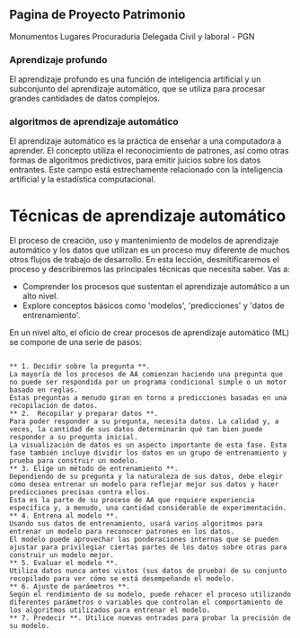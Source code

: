 ## Pagina de Proyecto Patrimonio

Monumentos
Lugares
Procuraduria Delegada Civil y laboral - PGN


### Aprendizaje profundo

El aprendizaje profundo es una función de inteligencia artificial y un subconjunto del aprendizaje automático, que se utiliza para procesar grandes cantidades de datos complejos.

### algoritmos de aprendizaje automático

El aprendizaje automático es la práctica de enseñar a una computadora a aprender. El concepto utiliza el reconocimiento de patrones, así como otras formas de algoritmos predictivos, para emitir juicios sobre los datos entrantes. Este campo está estrechamente relacionado con la inteligencia artificial y la estadística computacional.

# Técnicas de aprendizaje automático

El proceso de creación, uso y mantenimiento de modelos de aprendizaje automático y los datos que utilizan es un proceso muy diferente de muchos otros flujos de trabajo de desarrollo. En esta lección, desmitificaremos el proceso y describiremos las principales técnicas que necesita saber. Vas a:

- Comprender los procesos que sustentan el aprendizaje automático a un alto nivel.
- Explore conceptos básicos como 'modelos', 'predicciones' y 'datos de entrenamiento'.

En un nivel alto, el oficio de crear procesos de aprendizaje automático (ML) se compone de una serie de pasos:
```

** 1. Decidir sobre la pregunta **. 
La mayoría de los procesos de AA comienzan haciendo una pregunta que no puede ser respondida por un programa condicional simple o un motor basado en reglas.
Estas preguntas a menudo giran en torno a predicciones basadas en una recopilación de datos.
** 2.  Recopilar y preparar datos **. 
Para poder responder a su pregunta, necesita datos. La calidad y, a veces, la cantidad de sus datos determinarán qué tan bien puede responder a su pregunta inicial.
La visualización de datos es un aspecto importante de esta fase. Esta fase también incluye dividir los datos en un grupo de entrenamiento y prueba para construir un modelo.
** 3. Elige un método de entrenamiento **.
Dependiendo de su pregunta y la naturaleza de sus datos, debe elegir cómo desea entrenar un modelo para reflejar mejor sus datos y hacer predicciones precisas contra ellos. 
Esta es la parte de su proceso de AA que requiere experiencia específica y, a menudo, una cantidad considerable de experimentación.
** 4. Entrena al modelo **.
Usando sus datos de entrenamiento, usará varios algoritmos para entrenar un modelo para reconocer patrones en los datos. 
El modelo puede aprovechar las ponderaciones internas que se pueden ajustar para privilegiar ciertas partes de los datos sobre otras para construir un modelo mejor.
** 5. Evaluar el modelo **. 
Utiliza datos nunca antes vistos (sus datos de prueba) de su conjunto recopilado para ver cómo se está desempeñando el modelo.
** 6. Ajuste de parámetros **. 
Según el rendimiento de su modelo, puede rehacer el proceso utilizando diferentes parámetros o variables que controlan el comportamiento de los algoritmos utilizados para entrenar el modelo.
** 7. Predecir **. Utilice nuevas entradas para probar la precisión de su modelo.

